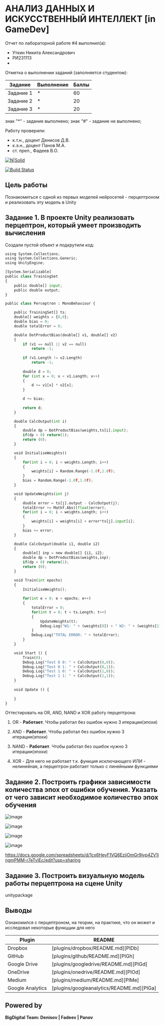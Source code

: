 # АНАЛИЗ ДАННЫХ И ИСКУССТВЕННЫЙ ИНТЕЛЛЕКТ [in GameDev]
Отчет по лабораторной работе #4 выполнил(а):
- Уткин Никита Александрович
- РИ231113
- 
Отметка о выполнении заданий (заполняется студентом):

| Задание | Выполнение | Баллы |
| ------ | ------ | ------ |
| Задание 1 | * | 60 |
| Задание 2 | * | 20 |
| Задание 3 | * | 20 |

знак "*" - задание выполнено; знак "#" - задание не выполнено;

Работу проверили:
- к.т.н., доцент Денисов Д.В.
- к.э.н., доцент Панов М.А.
- ст. преп., Фадеев В.О.

[![N|Solid](https://cldup.com/dTxpPi9lDf.thumb.png)](https://nodesource.com/products/nsolid)

[![Build Status](https://travis-ci.org/joemccann/dillinger.svg?branch=master)](https://travis-ci.org/joemccann/dillinger)


## Цель работы
Познакомиться с одной из первых моделей нейросетей - перцептроном и реализовать эту модель в Unity

## Задание 1. В проекте Unity реализовать перцептрон, который умеет производить вычисления

Создали пустой объект и подкрутили код:

```py
﻿using System.Collections;
using System.Collections.Generic;
using UnityEngine;

[System.Serializable]
public class TrainingSet
{
	public double[] input;
	public double output;
}

public class Perceptron : MonoBehaviour {

	public TrainingSet[] ts;
	double[] weights = {0,0};
	double bias = 0;
	double totalError = 0;

	double DotProductBias(double[] v1, double[] v2) 
	{
		if (v1 == null || v2 == null)
			return -1;
	 
		if (v1.Length != v2.Length)
			return -1;
	 
		double d = 0;
		for (int x = 0; x < v1.Length; x++)
		{
			d += v1[x] * v2[x];
		}

		d += bias;
	 
		return d;
	}

	double CalcOutput(int i)
	{
		double dp = DotProductBias(weights,ts[i].input);
		if(dp > 0) return(1);
		return (0);
	}

	void InitialiseWeights()
	{
		for(int i = 0; i < weights.Length; i++)
		{
			weights[i] = Random.Range(-1.0f,1.0f);
		}
		bias = Random.Range(-1.0f,1.0f);
	}

	void UpdateWeights(int j)
	{
		double error = ts[j].output - CalcOutput(j);
		totalError += Mathf.Abs((float)error);
		for(int i = 0; i < weights.Length; i++)
		{			
			weights[i] = weights[i] + error*ts[j].input[i]; 
		}
		bias += error;
	}

	double CalcOutput(double i1, double i2)
	{
		double[] inp = new double[] {i1, i2};
		double dp = DotProductBias(weights,inp);
		if(dp > 0) return(1);
		return (0);
	}

	void Train(int epochs)
	{
		InitialiseWeights();
		
		for(int e = 0; e < epochs; e++)
		{
			totalError = 0;
			for(int t = 0; t < ts.Length; t++)
			{
				UpdateWeights(t);
				Debug.Log("W1: " + (weights[0]) + " W2: " + (weights[1]) + " B: " + bias);
			}
			Debug.Log("TOTAL ERROR: " + totalError);
		}
	}

	void Start () {
		Train(8);
		Debug.Log("Test 0 0: " + CalcOutput(0,0));
		Debug.Log("Test 0 1: " + CalcOutput(0,1));
		Debug.Log("Test 1 0: " + CalcOutput(1,0));
		Debug.Log("Test 1 1: " + CalcOutput(1,1));		
	}
	
	void Update () {
		
	}
}
```

Оттестировать на OR, AND, NAND и XOR работу перцептрона:

1) OR - **Работает**. Чтобы работал без ошибок нужно 3 итерации(эпохи)

2) AND - **Работает**. Чтобы работал без ошибок нужно 3 итерации(эпохи)

3) NAND - **Работает**. Чтобы работал без ошибок нужно 3 итерации(эпохи)

4) XOR - Для него не работает т.к. функция исключающего ИЛИ - нелинейная, а перцептрон работает только с линейными функциями

## Задание 2. Построить графики зависимости количества эпох от ошибки обучения. Указать от чего зависит необходимое количество эпох обучения
![image](https://github.com/user-attachments/assets/7a687740-3379-495d-9358-2a49d298af9a)

![image](https://github.com/user-attachments/assets/daa46c40-9d37-4c19-a8ef-1a29e8fee724)

![image](https://github.com/user-attachments/assets/4cfdd765-ec72-402c-846f-1601f8287134)

![image](https://github.com/user-attachments/assets/753deb85-eee3-4cd3-b40b-80e9a640a05b)

https://docs.google.com/spreadsheets/d/1cx6HeyF1VQ6EziiOmGr9jyp4ZV1ingmPMM-r7eTvIEc/edit?usp=sharing

## Задание 3. Построить визуальную модель работы перцептрона на сцене Unity

  unitypackage
  
## Выводы

Ознакомился с перцептроном, на теории, на практике, что он может и исследовал некоторые функцции для него

| Plugin | README |
| ------ | ------ |
| Dropbox | [plugins/dropbox/README.md][PlDb] |
| GitHub | [plugins/github/README.md][PlGh] |
| Google Drive | [plugins/googledrive/README.md][PlGd] |
| OneDrive | [plugins/onedrive/README.md][PlOd] |
| Medium | [plugins/medium/README.md][PlMe] |
| Google Analytics | [plugins/googleanalytics/README.md][PlGa] |

## Powered by

**BigDigital Team: Denisov | Fadeev | Panov**
